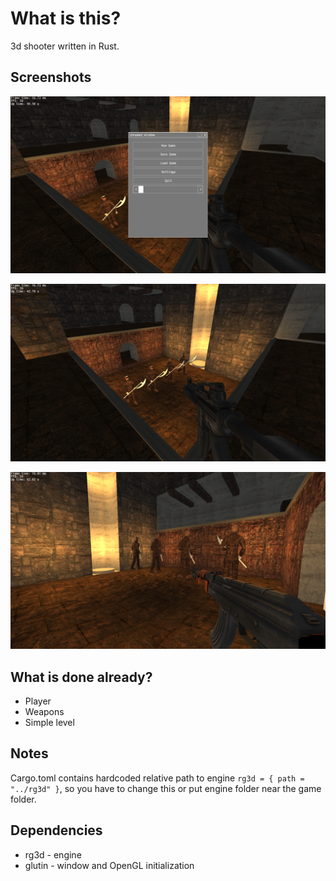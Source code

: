 # What is this?
3d shooter written in Rust. 

## Screenshots
![1](pics/1.png?raw=true "Game 1")

![2](pics/2.png?raw=true "Game 2")

![3](pics/3.png?raw=true "Game 3")

## What is done already?

- Player 
- Weapons
- Simple level

## Notes

Cargo.toml contains hardcoded relative path to engine `rg3d = { path = "../rg3d" }`, so you have to change this or put engine folder near the game folder.

## Dependencies

- rg3d - engine
- glutin - window and OpenGL initialization
